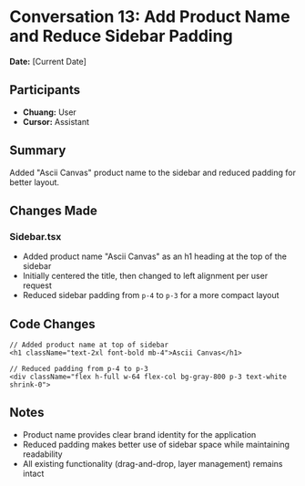 # Conversation 13: Add Product Name and Reduce Sidebar Padding

**Date:** [Current Date]

## Participants
- **Chuang:** User
- **Cursor:** Assistant

## Summary
Added "Ascii Canvas" product name to the sidebar and reduced padding for better layout.

## Changes Made

### Sidebar.tsx
- Added product name "Ascii Canvas" as an h1 heading at the top of the sidebar
- Initially centered the title, then changed to left alignment per user request
- Reduced sidebar padding from `p-4` to `p-3` for a more compact layout

## Code Changes
```tsx
// Added product name at top of sidebar
<h1 className="text-2xl font-bold mb-4">Ascii Canvas</h1>

// Reduced padding from p-4 to p-3
<div className="flex h-full w-64 flex-col bg-gray-800 p-3 text-white shrink-0">
```

## Notes
- Product name provides clear brand identity for the application
- Reduced padding makes better use of sidebar space while maintaining readability
- All existing functionality (drag-and-drop, layer management) remains intact 